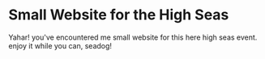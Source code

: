 # Small Website for the High Seas

Yahar! you've encountered me small website for this here high seas event. enjoy it while you can, seadog!
